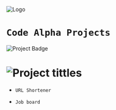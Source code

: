 ![Logo](https://www.codealpha.tech/img/codealphalogo.png)

# `Code Alpha Projects`

   ![Project Badge](https://img.shields.io/badge/%20By-ABEL_MEKURIYA-red?style=for-the-badge)

# ![Project tittles](https://img.shields.io/badge/%20📍-PROJECTS-blue?style=for-the-badge)
   + `URL Shortener`
   - `Job board`

